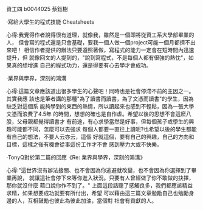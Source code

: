 ﻿資工四 b0044025 蔡鈺樹

‧寫給大學生的程式技能 Cheatsheets

心得:我覺得作者說得很有道理，就像我，雖然是一個即將從資工系大學部畢業的人，
     但會寫的程式還是只會基礎，要我一個人做一個project可能一個月都擠不出來吧！
     相信作者提供的辦法只要遵照著做，寫程式的能力一定會在短時間內迅速提升，但
     就像回文的人提到的，"說到寫程式，不是每個人都有很強的熱忱"，如果真的想增進
     自己的程式功力，還是得要有心去學才會成功。



‧業界與學界，深刻的鴻溝

心得:這篇文章應該道出很多學生的心聲吧！同時也是社會停滯不前的主因之一。其實我應
     該也是筆者講的那種"為了讀書而讀書，為了文憑而讀書"的學生，因為缺乏對這個系
     能夠學到的東西的熱情，所以讀起來也感到不輕鬆，因為一張大學文憑而浪費了4.5年
     的時間，想想的確也是自作虐。希望以後的思想不會這麽八股，父母親都覺得讀書才
     有前途，有心求學當然是好事，但每個孩子或學生的興趣可能都不同，怎麼可以去強求
     每個人都要一直往上讀呢?也希望以後的學生都能有自己的想法，不要人云亦云，這個
     好就這個，要有自己的興趣，自己的方向和目標，這樣之後有機會從事這份工作才不會
     感到壓力大或不快樂。



‧TonyQ對於第二篇的回應《Re: 業界與學界，深刻的鴻溝》

心得:"這世界沒有辦法接關、也不會因為你逃避就改變，也不會因為你選擇到了畢業再說，
      就讓這社會停下來等你進入狀況。只要有人曾經做了你不敢做的抉擇，那你就沒什麼
      藉口說你作不到了。"
      上面這段話聽了感觸良多，我們都應該精益求精，如果想要成功就要有所付出，希望
      可以藉由這三篇文章勉勵自己也勉勵身邊的人，互相鼓勵也彼此為彼此加油，當個對
      社會有貢獻的人。